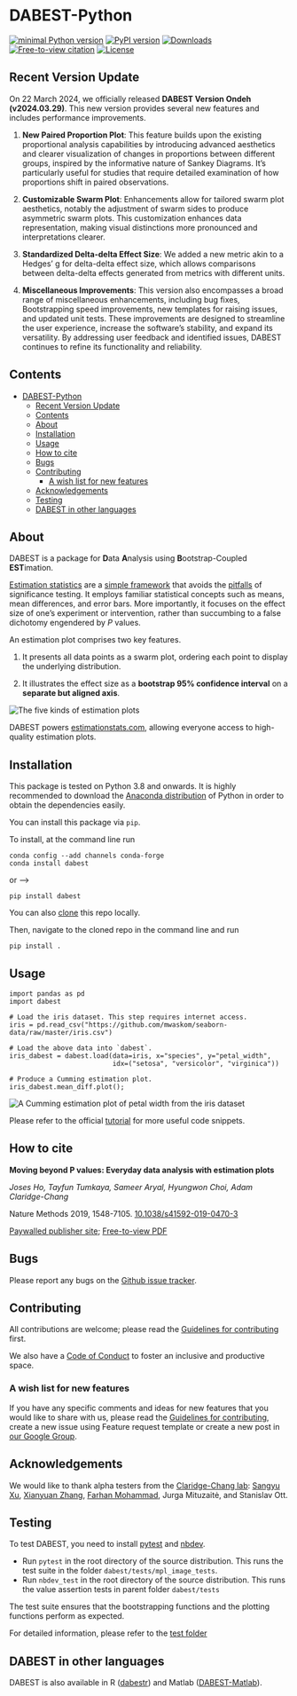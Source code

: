 # DABEST-Python

<!-- WARNING: THIS FILE WAS AUTOGENERATED! DO NOT EDIT! -->

[![minimal Python
version](https://img.shields.io/badge/Python%3E%3D-3.8-6666ff.svg)](https://www.anaconda.com/distribution/)
[![PyPI
version](https://badge.fury.io/py/dabest)](https://badge.fury.io/py/dabest)
[![Downloads](https://static.pepy.tech/badge/dabest.png)](https://pepy.tech/project/dabest)
[![Free-to-view
citation](https://zenodo.org/badge/DOI/10.1038/s41592-019-0470-3.svg)](https://rdcu.be/bHhJ4)
[![License](https://img.shields.io/badge/License-BSD%203--Clause--Clear-orange.svg)](https://spdx.org/licenses/BSD-3-Clause-Clear.html)

## Recent Version Update

On 22 March 2024, we officially released **DABEST Version Ondeh
(v2024.03.29)**. This new version provides several new features and
includes performance improvements.

1.  **New Paired Proportion Plot**: This feature builds upon the
    existing proportional analysis capabilities by introducing advanced
    aesthetics and clearer visualization of changes in proportions
    between different groups, inspired by the informative nature of
    Sankey Diagrams. It’s particularly useful for studies that require
    detailed examination of how proportions shift in paired
    observations.

2.  **Customizable Swarm Plot**: Enhancements allow for tailored swarm
    plot aesthetics, notably the adjustment of swarm sides to produce
    asymmetric swarm plots. This customization enhances data
    representation, making visual distinctions more pronounced and
    interpretations clearer.

3.  **Standardized Delta-delta Effect Size**: We added a new metric akin
    to a Hedges’ g for delta-delta effect size, which allows comparisons
    between delta-delta effects generated from metrics with different
    units.

4.  **Miscellaneous Improvements**: This version also encompasses a
    broad range of miscellaneous enhancements, including bug fixes,
    Bootstrapping speed improvements, new templates for raising issues,
    and updated unit tests. These improvements are designed to
    streamline the user experience, increase the software’s stability,
    and expand its versatility. By addressing user feedback and
    identified issues, DABEST continues to refine its functionality and
    reliability.

## Contents

<!-- TOC depthFrom:1 depthTo:2 withLinks:1 updateOnSave:1 orderedList:0 -->

- [DABEST-Python](#dabest-python)
  - [Recent Version Update](#recent-version-update)
  - [Contents](#contents)
  - [About](#about)
  - [Installation](#installation)
  - [Usage](#usage)
  - [How to cite](#how-to-cite)
  - [Bugs](#bugs)
  - [Contributing](#contributing)
    - [A wish list for new features](#a-wish-list-for-new-features)
  - [Acknowledgements](#acknowledgements)
  - [Testing](#testing)
  - [DABEST in other languages](#dabest-in-other-languages)

<!-- /TOC -->

## About

DABEST is a package for **D**ata **A**nalysis using
**B**ootstrap-Coupled **EST**imation.

[Estimation
statistics](https://en.wikipedia.org/wiki/Estimation_statistics) are a
[simple framework](https://thenewstatistics.com/itns/) that avoids the
[pitfalls](https://www.nature.com/articles/nmeth.3288) of significance
testing. It employs familiar statistical concepts such as means, mean
differences, and error bars. More importantly, it focuses on the effect
size of one’s experiment or intervention, rather than succumbing to a
false dichotomy engendered by *P* values.

An estimation plot comprises two key features.

1.  It presents all data points as a swarm plot, ordering each point to
    display the underlying distribution.

2.  It illustrates the effect size as a **bootstrap 95% confidence
    interval** on a **separate but aligned axis**.

![The five kinds of estimation
plots](showpiece.png "The five kinds of estimation plots.")

DABEST powers [estimationstats.com](https://www.estimationstats.com/),
allowing everyone access to high-quality estimation plots.

## Installation

This package is tested on Python 3.8 and onwards. It is highly
recommended to download the [Anaconda
distribution](https://www.continuum.io/downloads) of Python in order to
obtain the dependencies easily.

You can install this package via `pip`.

To install, at the command line run

``` shell
conda config --add channels conda-forge
conda install dabest
```

or –\>

``` shell
pip install dabest
```

You can also
[clone](https://help.github.com/articles/cloning-a-repository) this repo
locally.

Then, navigate to the cloned repo in the command line and run

``` shell
pip install .
```

## Usage

``` python3
import pandas as pd
import dabest

# Load the iris dataset. This step requires internet access.
iris = pd.read_csv("https://github.com/mwaskom/seaborn-data/raw/master/iris.csv")

# Load the above data into `dabest`.
iris_dabest = dabest.load(data=iris, x="species", y="petal_width",
                          idx=("setosa", "versicolor", "virginica"))

# Produce a Cumming estimation plot.
iris_dabest.mean_diff.plot();
```

![A Cumming estimation plot of petal width from the iris
dataset](iris.png)

Please refer to the official
[tutorial](https://acclab.github.io/DABEST-python/) for more useful code
snippets.

## How to cite

**Moving beyond P values: Everyday data analysis with estimation plots**

*Joses Ho, Tayfun Tumkaya, Sameer Aryal, Hyungwon Choi, Adam
Claridge-Chang*

Nature Methods 2019, 1548-7105.
[10.1038/s41592-019-0470-3](http://dx.doi.org/10.1038/s41592-019-0470-3)

[Paywalled publisher
site](https://www.nature.com/articles/s41592-019-0470-3); [Free-to-view
PDF](https://rdcu.be/bHhJ4)

## Bugs

Please report any bugs on the [Github issue
tracker](https://github.com/ACCLAB/DABEST-python/issues/new).

## Contributing

All contributions are welcome; please read the [Guidelines for
contributing](CONTRIBUTING.md) first.

We also have a [Code of Conduct](CODE_OF_CONDUCT.md) to foster an
inclusive and productive space.

### A wish list for new features

If you have any specific comments and ideas for new features that you
would like to share with us, please read the [Guidelines for
contributing](CONTRIBUTING.md), create a new issue using Feature request
template or create a new post in [our Google
Group](https://groups.google.com/g/estimationstats).

## Acknowledgements

We would like to thank alpha testers from the [Claridge-Chang
lab](https://www.claridgechang.net/): [Sangyu
Xu](https://github.com/sangyu), [Xianyuan
Zhang](https://github.com/XYZfar), [Farhan
Mohammad](https://github.com/farhan8igib), Jurga Mituzaitė, and
Stanislav Ott.

## Testing

To test DABEST, you need to install
[pytest](https://docs.pytest.org/en/latest) and
[nbdev](https://nbdev.fast.ai/).

- Run `pytest` in the root directory of the source distribution. This
  runs the test suite in the folder `dabest/tests/mpl_image_tests`.
- Run `nbdev_test` in the root directory of the source distribution.
  This runs the value assertion tests in parent folder `dabest/tests`

The test suite ensures that the bootstrapping functions and the plotting
functions perform as expected.

For detailed information, please refer to the [test
folder](nbs/tests/README.md)

## DABEST in other languages

DABEST is also available in R
([dabestr](https://github.com/ACCLAB/dabestr)) and Matlab
([DABEST-Matlab](https://github.com/ACCLAB/DABEST-Matlab)).
